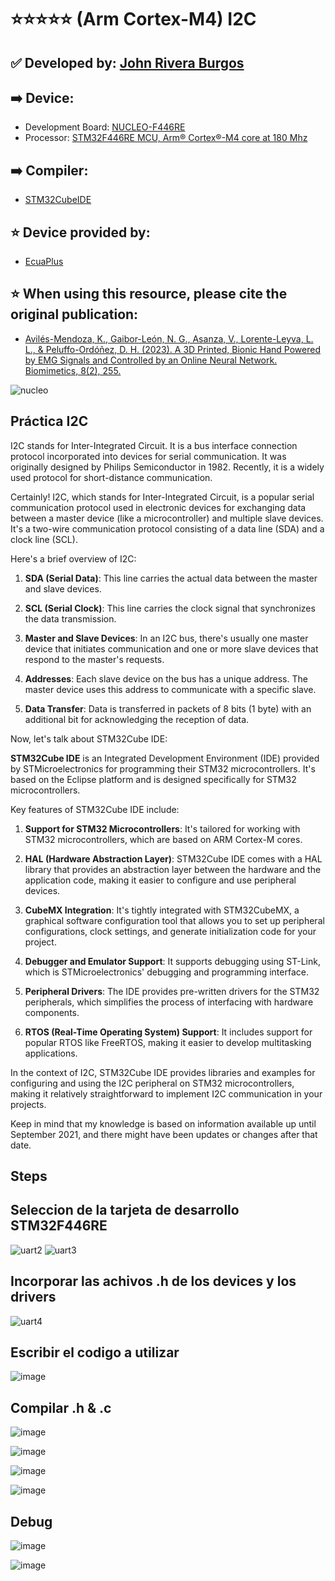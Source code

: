 # ⭐⭐⭐⭐⭐ (Arm Cortex-M4) I2C
## ✅ Developed by: [John Rivera Burgos](https://www.linkedin.com/in/john-rivera-burgos-bb703079/)
## ➡️ Device:
- Development Board: [NUCLEO-F446RE](https://www.st.com/en/evaluation-tools/nucleo-f446re.html)
- Processor: [STM32F446RE MCU, Arm® Cortex®-M4 core at 180 Mhz](https://www.st.com/en/microcontrollers-microprocessors/stm32f446re.html)
## ➡️ Compiler:
- [STM32CubeIDE](https://www.st.com/en/development-tools/stm32cubeide.html)
## ⭐ Device provided by:
- [EcuaPlus](https://www.facebook.com/Ecuapluss/?locale=es_LA)
## ⭐ When using this resource, please cite the original publication:
- [Avilés-Mendoza, K., Gaibor-León, N. G., Asanza, V., Lorente-Leyva, L. L., & Peluffo-Ordóñez, D. H. (2023). A 3D Printed, Bionic Hand Powered by EMG Signals and Controlled by an Online Neural Network. Biomimetics, 8(2), 255.](https://www.mdpi.com/2313-7673/8/2/255)

![nucleo](https://github.com/vasanza/STM32/assets/12642226/d1d58c13-dedf-4f7f-9a4d-3b7176690220)

## Práctica I2C
I2C stands for Inter-Integrated Circuit. It is a bus interface connection protocol incorporated into devices for serial communication. It was originally designed by Philips Semiconductor in 1982. Recently, it is a widely used protocol for short-distance communication.

Certainly! I2C, which stands for Inter-Integrated Circuit, is a popular serial communication protocol used in electronic devices for exchanging data between a master device (like a microcontroller) and multiple slave devices. It's a two-wire communication protocol consisting of a data line (SDA) and a clock line (SCL).

Here's a brief overview of I2C:

1. **SDA (Serial Data)**: This line carries the actual data between the master and slave devices.

2. **SCL (Serial Clock)**: This line carries the clock signal that synchronizes the data transmission.

3. **Master and Slave Devices**: In an I2C bus, there's usually one master device that initiates communication and one or more slave devices that respond to the master's requests.

4. **Addresses**: Each slave device on the bus has a unique address. The master device uses this address to communicate with a specific slave.

5. **Data Transfer**: Data is transferred in packets of 8 bits (1 byte) with an additional bit for acknowledging the reception of data.

Now, let's talk about STM32Cube IDE:

**STM32Cube IDE** is an Integrated Development Environment (IDE) provided by STMicroelectronics for programming their STM32 microcontrollers. It's based on the Eclipse platform and is designed specifically for STM32 microcontrollers.

Key features of STM32Cube IDE include:

1. **Support for STM32 Microcontrollers**: It's tailored for working with STM32 microcontrollers, which are based on ARM Cortex-M cores.

2. **HAL (Hardware Abstraction Layer)**: STM32Cube IDE comes with a HAL library that provides an abstraction layer between the hardware and the application code, making it easier to configure and use peripheral devices.

3. **CubeMX Integration**: It's tightly integrated with STM32CubeMX, a graphical software configuration tool that allows you to set up peripheral configurations, clock settings, and generate initialization code for your project.

4. **Debugger and Emulator Support**: It supports debugging using ST-Link, which is STMicroelectronics' debugging and programming interface.

5. **Peripheral Drivers**: The IDE provides pre-written drivers for the STM32 peripherals, which simplifies the process of interfacing with hardware components.

6. **RTOS (Real-Time Operating System) Support**: It includes support for popular RTOS like FreeRTOS, making it easier to develop multitasking applications.

In the context of I2C, STM32Cube IDE provides libraries and examples for configuring and using the I2C peripheral on STM32 microcontrollers, making it relatively straightforward to implement I2C communication in your projects.

Keep in mind that my knowledge is based on information available up until September 2021, and there might have been updates or changes after that date.

## Steps
## Seleccion de la tarjeta de desarrollo STM32F446RE
![uart2](https://github.com/vasanza/STM32/assets/12642226/e1780153-6cae-4052-9bd4-7303efe4d19a)
![uart3](https://github.com/vasanza/STM32/assets/12642226/7884bf80-70e2-4a80-9320-936fa2ab9de8)
## Incorporar las achivos .h de los devices y los drivers
![uart4](https://github.com/vasanza/STM32/assets/12642226/61b44ee5-37c9-46fd-9eb7-1eba41dea17b)
## Escribir el codigo a utilizar
![image](https://github.com/vasanza/STM32/assets/62295761/1ea4694e-0f4f-4e3f-abb3-8bf3b4791871)

## Compilar .h & .c
![image](https://github.com/vasanza/STM32/assets/62295761/21820a64-a310-4e7d-b347-5d91b67d1522)

![image](https://github.com/vasanza/STM32/assets/62295761/5896ea35-e5bc-470a-b3ce-b86b4d1d1513)

![image](https://github.com/vasanza/STM32/assets/62295761/8e377fec-c90f-4bc0-8fed-94d2eb9c3902)

![image](https://github.com/vasanza/STM32/assets/62295761/d301643c-a281-405f-b540-4ea996bf2317)

## Debug
![image](https://github.com/vasanza/STM32/assets/62295761/473dd3e5-8f2a-40c3-8e20-ea16baa69096)

![image](https://github.com/vasanza/STM32/assets/62295761/969a762b-add0-4246-bb32-4bc3057b3dfc)

